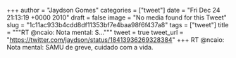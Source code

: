 
+++
author = "Jaydson Gomes"
categories = ["tweet"]
date = "Fri Dec 24 21:13:19 +0000 2010"
draft = false
image = "No media found for this Tweet"
slug = "1c11ac933b4cdd8df11353bf7e4baa98f6f437a8"
tags = ["tweet"]
title = """RT @ncaio: Nota mental: S..."""
tweet = true
tweet_url = "https://twitter.com/jaydson/status/18413936269328384"
+++
RT @ncaio: Nota mental: SAMU de greve, cuidado com a vida.
